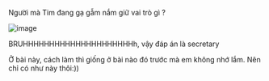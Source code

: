 Người mà Tim đang gạ gẫm nắm giữ vai trò gì ?


![image](https://github.com/anhshidou/EHCCTFTraining/assets/120787381/037ecc9c-670f-4b4d-b930-e6dbd2b7fae4)


BRUHHHHHHHHHHHHHHHHHHHHHh, vậy đáp án là secretary

Ở bài này, cách làm thì giống ở bài nào đó trước mà em không nhớ lắm. Nên chỉ có như này thôi:))
